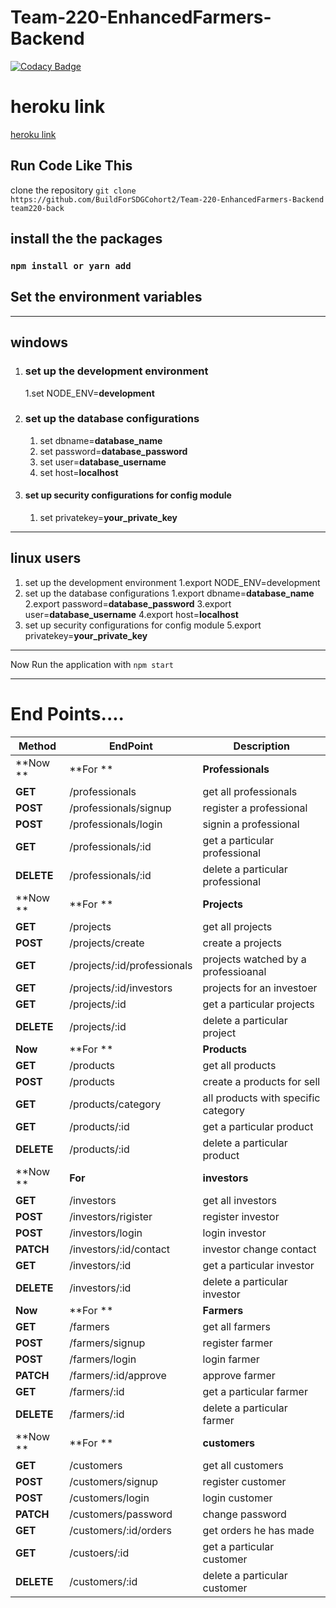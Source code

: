 # Team-220-EnhancedFarmers-Backend

[![Codacy Badge](https://api.codacy.com/project/badge/Grade/6506934b2237414b96668e79a7c26e31)](https://app.codacy.com/gh/BuildForSDGCohort2/Team-220-EnhancedFarmers-Backend?utm_source=github.com&utm_medium=referral&utm_content=BuildForSDGCohort2/Team-220-EnhancedFarmers-Backend&utm_campaign=Badge_Grade_Settings)

# heroku link

[heroku link](https://enhahancedfarmersback.herokuapp.com/)

## Run Code Like This

clone the repository
`git clone https://github.com/BuildForSDGCohort2/Team-220-EnhancedFarmers-Backend team220-back`

## install the the packages

### `npm install or yarn add`

## Set the environment variables

---

## windows

1.  ### set up the development environment
    1.set NODE_ENV=**development**
2.  ### set up the database configurations
    1. set dbname=**database_name**
    2. set password=**database_password**
    3. set user=**database_username**
    4. set host=**localhost**
3.  #### set up security configurations for config module
    1. set privatekey=**your_private_key**

---

## linux users

1.  set up the development environment
    1.export NODE_ENV=development
2.  set up the database configurations
    1.export dbname=**database_name**
    2.export password=**database_password**
    3.export user=**database_username**
    4.export host=**localhost**
3.  set up security configurations for config module
    5.export privatekey=**your_private_key**

---

Now Run the application with
`npm start`

---

# End Points....

| Method     | EndPoint                    | Description                         |
| ---------- | --------------------------- | ----------------------------------- |
| **Now **   | **For **                    | **Professionals**                   |
| **GET**    | /professionals              | get all professionals               |
| **POST**   | /professionals/signup       | register a professional             |
| **POST**   | /professionals/login        | signin a professional               |
| **GET**    | /professionals/:id          | get a particular professional       |
| **DELETE** | /professionals/:id          | delete a particular professional    |
| **Now **   | **For **                    | **Projects**                        |
| **GET**    | /projects                   | get all projects                    |
| **POST**   | /projects/create            | create a projects                   |
| **GET**    | /projects/:id/professionals | projects watched by a professioanal |
| **GET**    | /projects/:id/investors     | projects for an investoer           |
| **GET**    | /projects/:id               | get a particular projects           |
| **DELETE** | /projects/:id               | delete a particular project         |
| **Now**    | **For **                    | **Products**                        |
| **GET**    | /products                   | get all products                    |
| **POST**   | /products                   | create a products for sell          |
| **GET**    | /products/category          | all products with specific category |
| **GET**    | /products/:id               | get a particular product            |
| **DELETE** | /products/:id               | delete a particular product         |
| **Now **   | **For**                     | **investors**                       |
| **GET**    | /investors                  | get all investors                   |
| **POST**   | /investors/rigister         | register investor                   |
| **POST**   | /investors/login            | login investor                      |
| **PATCH**  | /investors/:id/contact      | investor change contact             |
| **GET**    | /investors/:id              | get a particular investor           |
| **DELETE** | /investors/:id              | delete a particular investor        |
| **Now**    | **For **                    | **Farmers**                         |
| **GET**    | /farmers                    | get all farmers                     |
| **POST**   | /farmers/signup             | register farmer                     |
| **POST**   | /farmers/login              | login farmer                        |
| **PATCH**  | /farmers/:id/approve        | approve farmer                      |
| **GET**    | /farmers/:id                | get a particular farmer             |
| **DELETE** | /farmers/:id                | delete a particular farmer          |
| **Now **   | **For **                    | **customers**                       |
| **GET**    | /customers                  | get all customers                   |
| **POST**   | /customers/signup           | register customer                   |
| **POST**   | /customers/login            | login customer                      |
| **PATCH**  | /customers/password         | change password                     |
| **GET**    | /customers/:id/orders       | get orders he has made              |
| **GET**    | /custoers/:id               | get a particular customer           |
| **DELETE** | /customers/:id              | delete a particular customer        |
